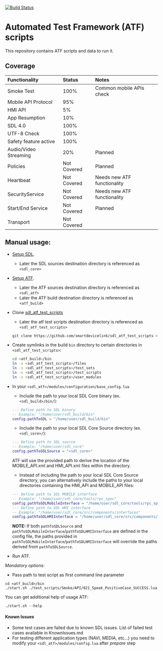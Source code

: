 [![Build Status](https://travis-ci.org/smartdevicelink/sdl_atf_test_scripts.svg?branch=master)](https://travis-ci.org/smartdevicelink/sdl_atf_test_scripts)

# Automated Test Framework (ATF) scripts
This repository contains ATF scripts and data to run it.

## Coverage
|Functionality    |Status    |Notes    |
|:---|:---|:---|
|Smoke Test    | 100%   | Common mobile APIs check   |
|Mobile API Protocol    | 95%   |    |
|HMI API    |  5% |    |
|App Resumption    | 10%   |    |
|SDL 4.0    | 100%   |    |
|UTF-8 Check    | 100%   |    |
|Safety feature active    | 100%   |    |
|Audio/Video Streaming    | 20%   | Planned   |
|Policies    | Not Covered   | Planned   |
|Heartbeat    | Not Covered   | Needs new ATF functionality   |
|SecurityService    | Not Covered   | Needs new ATF functionality   |
|Start/End Service    |  Not Covered  | Planned   |
|Transport    | Not Covered   |    |

## Manual usage:

* [Setup SDL](https://github.com/smartdevicelink/sdl_core).
  * Later the SDL sources destination directory is referenced as `<sdl_core>`
* [Setup ATF](https://github.com/smartdevicelink/sdl_atf).
  * Later the ATF sources destination directory is referenced as `<sdl_atf>`
  * Later the ATF build destination directory is referenced as `<atf_build>`
* Clone [sdl_atf_test_scripts](https://github.com/smartdevicelink/sdl_atf)
  * Later the atf test scripts destination directory is referenced as `<sdl_atf_test_scripts>`

  ```bash
  git clone https://github.com/smartdevicelink/sdl_atf_test_scripts <sdl_atf_test_scripts>
  ```

* Create symlinks in the build `bin` directory to certain directories in `<sdl_atf_test_scripts>`:

  ```bash
  cd <atf_build>/bin
  ln -s <sdl_atf_test_scripts>/files
  ln -s <sdl_atf_test_scripts>/test_sets
  ln -s <sdl_atf_test_scripts>/test_scripts
  ln -s <sdl_atf_test_scripts>/user_modules
  ```

* In your `<sdl_atf>/modules/configuration/base_config.lua`
  * Include the path to your local SDL Core binary (ex. `<sdl_build>/bin/`):
  ```lua
  --- Define path to SDL binary
  -- Example: "/home/user/sdl_build/bin"
  config.pathToSDL = "/home/user/sdl_build/bin"
  ```

  * Include the path to your local SDL Core Source directory (ex. `<sdl_core>/`):
  ```lua
  --- Define path to SDL source
  -- Example: "/home/user/sdl_core"
  config.pathToSDLSource = "<sdl_core>"
  ```
  ATF will use the provided path to derive the location of the MOBILE_API.xml and HMI_API.xml files within the directory.

  * Instead of including the path to your local SDL Core Source directory, you can alternatively include the paths to your local directories containing the HMI_API and MOBILE_API files:

  ```lua
  --- Define path to SDL MOBILE interface
  -- Example: "/home/user/sdl_core/tools/rpc_spec"
  config.pathToSDLMobileInterface = "/home/user/sdl_core/tools/rpc_spec"
  --- Define path to SDL HMI interface
  -- Example: "/home/user/sdl_core/src/components/interfaces"
  config.pathToSDLHMIInterface = "/home/user/sdl_core/src/components/interfaces"
  ```
  **NOTE:** If both `pathToSDLSource` and `pathToSDLMobileInterface`/`pathToSDLHMIInterface` are defined in the config file, the paths provided in `pathToSDLMobileInterface`/`pathToSDLHMIInterface` will override the paths derived from `pathToSDLSource`.


* Run ATF.

 _Mandatory options:_
  * Pass path to test script as first command line parameter
  ```
  cd <atf_build>/bin
  ./start.sh ./test_scripts/Smoke/API/021_Speak_PositiveCase_SUCCESS.lua
  ```

You can get additional help of usage ATF:
```
./start.sh --help
```

#### Known Issues
- Some test cases are failed due to known SDL issues. List of failed test cases available in KnownIssues.md
- For testing different application types (NAVI, MEDIA, etc...) you need to modify your ```<sdl_atf>/modules/config.lua``` after *prepare* step 

